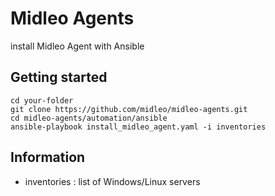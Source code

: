 # Midleo Agents

install Midleo Agent with Ansible

## Getting started


```
cd your-folder
git clone https://github.com/midleo/midleo-agents.git
cd midleo-agents/automation/ansible
ansible-playbook install_midleo_agent.yaml -i inventories
```

## Information

- inventories : list of Windows/Linux servers